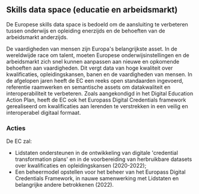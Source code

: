 ## Skills data space (educatie en arbeidsmarkt)

De Europese skills data space is bedoeld om de aansluiting te verbeteren tussen onderwijs en opleiding enerzijds en de behoeften van de arbeidsmarkt anderzijds.

De vaardigheden van mensen zijn Europa's belangrijkste asset. In de wereldwijde race om talent, moeten Europese onderwijsinstellingen en de arbeidsmarkt zich snel kunnen aanpassen aan nieuwe en opkomende behoeften aan vaardigheden. Dit vergt data van hoge kwaliteit over kwalificaties, opleidingskansen, banen en de vaardigheden van mensen. In de afgelopen jaren heeft de EC een reeks open standaarden ingevoerd, referentie raamwerken en semantische assets om datakwaliteit en interoperabiliteit te verbeteren. Zoals aangekondigd in het Digital Education Action Plan, heeft de EC ook het Europass Digital Credentials framework  gerealiseerd om kwalificaties aan lerenden te verstrekken in een veilig en interoperabel digitaal formaat.

### Acties
De EC zal:

* Lidstaten ondersteunen in de ontwikkeling van digitale 'credential transformation plans' en in de voorbereiding van herbruikbare datasets over kwalificaties en opleidingskansen (2020-2022);  
* Een beheermodel opstellen voor het beheer van het Europass Digital Credentials Framework, in nauwe samenwerking met Lidstaten en belangrijke andere betrokkenen (2022).
